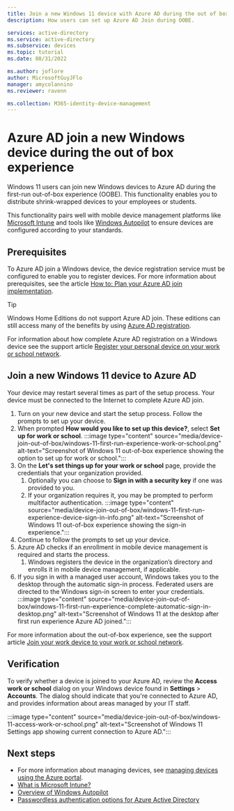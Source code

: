 ```yaml
---
title: Join a new Windows 11 device with Azure AD during the out of box experience
description: How users can set up Azure AD Join during OOBE.

services: active-directory
ms.service: active-directory
ms.subservice: devices
ms.topic: tutorial
ms.date: 08/31/2022

ms.author: joflore
author: MicrosoftGuyJFlo
manager: amycolannino
ms.reviewer: ravenn

ms.collection: M365-identity-device-management
---
```

# Azure AD join a new Windows device during the out of box experience

Windows 11 users can join new Windows devices to Azure AD during the first-run out-of-box experience (OOBE). This functionality enables you to distribute shrink-wrapped devices to your employees or students. 

This functionality pairs well with mobile device management platforms like [Microsoft Intune](/mem/intune/fundamentals/what-is-intune) and tools like [Windows Autopilot](/mem/autopilot/windows-autopilot) to ensure devices are configured according to your standards.

## Prerequisites

To Azure AD join a Windows device, the device registration service must be configured to enable you to register devices. For more information about prerequisites, see the article [How to: Plan your Azure AD join implementation](device-join-plan.md).

> [!TIP]
> Windows Home Editions do not support Azure AD join. These editions can still access many of the benefits by using [Azure AD registration](concept-device-registration.md). 
> 
> For information about how complete Azure AD registration on a Windows device see the support article [Register your personal device on your work or school network](https://support.microsoft.com/account-billing/register-your-personal-device-on-your-work-or-school-network-8803dd61-a613-45e3-ae6c-bd1ab25bf8a8).

## Join a new Windows 11 device to Azure AD

Your device may restart several times as part of the setup process. Your device must be connected to the Internet to complete Azure AD join.

1. Turn on your new device and start the setup process. Follow the prompts to set up your device.
1. When prompted **How would you like to set up this device?**, select **Set up for work or school**.
   :::image type="content" source="media/device-join-out-of-box/windows-11-first-run-experience-work-or-school.png" alt-text="Screenshot of Windows 11 out-of-box experience showing the option to set up for work or school.":::
1. On the **Let's set things up for your work or school** page, provide the credentials that your organization provided. 
   1. Optionally you can choose to **Sign in with a security key** if one was provided to you.
   1. If your organization requires it, you may be prompted to perform multifactor authentication.
   :::image type="content" source="media/device-join-out-of-box/windows-11-first-run-experience-device-sign-in-info.png" alt-text="Screenshot of Windows 11 out-of-box experience showing the sign-in experience.":::
1. Continue to follow the prompts to set up your device.
1. Azure AD checks if an enrollment in mobile device management is required and starts the process.
   1. Windows registers the device in the organization’s directory and enrolls it in mobile device management, if applicable.
1. If you sign in with a managed user account, Windows takes you to the desktop through the automatic sign-in process. Federated users are directed to the Windows sign-in screen to enter your credentials.
   :::image type="content" source="media/device-join-out-of-box/windows-11-first-run-experience-complete-automatic-sign-in-desktop.png" alt-text="Screenshot of Windows 11 at the desktop after first run experience Azure AD joined.":::

For more information about the out-of-box experience, see the support article [Join your work device to your work or school network](https://support.microsoft.com/account-billing/join-your-work-device-to-your-work-or-school-network-ef4d6adb-5095-4e51-829e-5457430f3973).

## Verification

To verify whether a device is joined to your Azure AD, review the **Access work or school** dialog on your Windows device found in **Settings** > **Accounts**. The dialog should indicate that you're connected to Azure AD, and provides information about areas managed by your IT staff.

:::image type="content" source="media/device-join-out-of-box/windows-11-access-work-or-school.png" alt-text="Screenshot of Windows 11 Settings app showing current connection to Azure AD.":::

## Next steps

- For more information about managing devices, see [managing devices using the Azure portal](manage-device-identities.md).
- [What is Microsoft Intune?](/mem/intune/fundamentals/what-is-intune)
- [Overview of Windows Autopilot](/mem/autopilot/windows-autopilot)
- [Passwordless authentication options for Azure Active Directory](../authentication/concept-authentication-passwordless.md)
